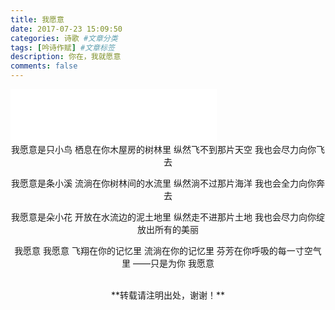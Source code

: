 ```yaml
---
title: 我愿意
date: 2017-07-23 15:09:50
categories: 诗歌 #文章分类
tags: [吟诗作赋] #文章标签
description: 你在，我就愿意
comments: false
---
```

<iframe frameborder="no" border="0" marginwidth="0" marginheight="0" width=330 height=86 src="//music.163.com/outchain/player?type=2&id=299075&auto=1&height=66"></iframe>
<!--more-->
<center>
  我愿意是只小鸟
  栖息在你木屋房的树林里
  纵然飞不到那片天空
  我也会尽力向你飞去

  我愿意是条小溪
  流淌在你树林间的水流里
  纵然淌不过那片海洋
  我也会全力向你奔去
  
  我愿意是朵小花
  开放在水流边的泥土地里
  纵然走不进那片土地
  我也会尽力向你绽放出所有的美丽

  我愿意   我愿意
  飞翔在你的记忆里
  流淌在你的记忆里
  芬芳在你呼吸的每一寸空气里
  ——只是为你   我愿意
</center>

<br/>
<center>**转载请注明出处，谢谢！**</center>